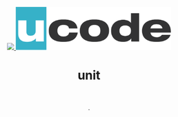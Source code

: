 <p align="center">
    <a href="https://unitfactory.net/en/" target="_blank">
        <img src="https://github.com/sator4iiik/UNIT_FACTORY_UCODE/blob/master/.git_images/unit_logo.png?raw=true" height="100px">
    </a>
    <a href="https://ucode.world/en/" target="_blank">
        <img src="https://github.com/sator4iiik/UNIT_FACTORY_UCODE/blob/master/.git_pic/ucode_logo.png?raw=true" height="100px">
    </a>
    <h1 align="center">unit</h1>
    <br>
</p>
<p align="center">.</p>
